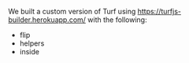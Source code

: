 We built a custom version of Turf using https://turfjs-builder.herokuapp.com/ with the following:
 - flip
 - helpers
 - inside
